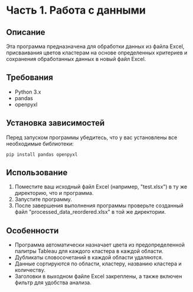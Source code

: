 # Часть 1. Работа с данными

## Описание
Эта программа предназначена для обработки данных из файла Excel, присваивания цветов кластерам на основе определенных критериев и сохранения обработанных данных в новый файл Excel.

## Требования
- Python 3.x
- pandas
- openpyxl

## Установка зависимостей
Перед запуском программы убедитесь, что у вас установлены все необходимые библиотеки:
```
pip install pandas openpyxl
```

## Использование
1. Поместите ваш исходный файл Excel (например, "test.xlsx") в ту же директорию, что и программа.
2. Запустите программу.
3. После завершения выполнения программы проверьте созданный файл "processed_data_reordered.xlsx" в той же директории.

## Особенности
- Программа автоматически назначает цвета из предопределенной палитры Tableau для каждого кластера в каждой области.
- Дубликаты словосочетаний в каждой области удаляются.
- Данные сортируются по области, кластеру, названию кластера и количеству.
- Заголовки в выходном файле Excel закреплены, а также включен фильтр для удобства анализа.